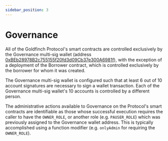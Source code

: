 ```yaml
---
sidebar_position: 3
---
```


# Governance

All of the Goldfinch Protocol's smart contracts are controlled exclusively by the Governance multi-sig wallet (address [0xBEb28978B2c755155f20fd3d09Cb37e300A6981f](https://etherscan.io/address/0xBEb28978B2c755155f20fd3d09Cb37e300A6981f)), with the exception of a deployment of the Borrower contract, which is controlled exclusively by the borrower for whom it was created.

The Governance multi-sig wallet is configured such that at least 6 out of 10 account signatures are necessary to sign a wallet transaction. Each of the Governance multi-sig wallet's 10 accounts is controlled by a different person.

The administrative actions available to Governance on the Protocol's smart contracts are identifiable as those whose successful execution requires the caller to have the `OWNER_ROLE`, or another role (e.g. `PAUSER_ROLE`) which was previously assigned to the Governance wallet address. This is typically accomplished using a function modifier (e.g. `onlyAdmin` for requiring the `OWNER_ROLE`).
